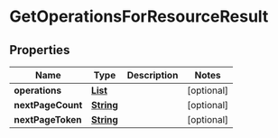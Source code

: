 

# GetOperationsForResourceResult


## Properties

| Name | Type | Description | Notes |
|------------ | ------------- | ------------- | -------------|
|**operations** | [**List**](List.md) |  |  [optional] |
|**nextPageCount** | [**String**](String.md) |  |  [optional] |
|**nextPageToken** | [**String**](String.md) |  |  [optional] |




